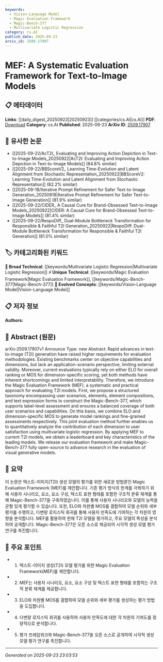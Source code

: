 ```yaml
---
keywords:
  - Vision-Language Model
  - Magic Evaluation Framework
  - Magic-Bench-377
  - Multivariate Logistic Regression
category: cs.AI
publish_date: 2025-09-23
arxiv_id: 2509.17907
---
```


<!-- KEYWORD_LINKING_METADATA:
{
  "processed_timestamp": "2025-09-23T23:03:53.934766",
  "vocabulary_version": "1.0",
  "selected_keywords": [
    "Vision-Language Model",
    "Magic Evaluation Framework",
    "Magic-Bench-377",
    "Multivariate Logistic Regression"
  ],
  "rejected_keywords": [],
  "similarity_scores": {
    "Vision-Language Model": 0.85,
    "Magic Evaluation Framework": 0.72,
    "Magic-Bench-377": 0.7,
    "Multivariate Logistic Regression": 0.68
  },
  "extraction_method": "AI_prompt_based",
  "budget_applied": true,
  "candidates_json": {
    "candidates": [
      {
        "surface": "Text-to-Image",
        "canonical": "Vision-Language Model",
        "aliases": [
          "T2I",
          "Text-to-Image Generation"
        ],
        "category": "evolved_concepts",
        "rationale": "Links advancements in multimodal AI, connecting text and image processing.",
        "novelty_score": 0.55,
        "connectivity_score": 0.88,
        "specificity_score": 0.82,
        "link_intent_score": 0.85
      },
      {
        "surface": "Magic Evaluation Framework",
        "canonical": "Magic Evaluation Framework",
        "aliases": [
          "MEF"
        ],
        "category": "unique_technical",
        "rationale": "Introduces a novel framework specifically for evaluating T2I models.",
        "novelty_score": 0.75,
        "connectivity_score": 0.65,
        "specificity_score": 0.78,
        "link_intent_score": 0.72
      },
      {
        "surface": "Magic-Bench-377",
        "canonical": "Magic-Bench-377",
        "aliases": [],
        "category": "unique_technical",
        "rationale": "Represents a new benchmark dataset for evaluating T2I models.",
        "novelty_score": 0.8,
        "connectivity_score": 0.6,
        "specificity_score": 0.85,
        "link_intent_score": 0.7
      },
      {
        "surface": "Multivariate Logistic Regression",
        "canonical": "Multivariate Logistic Regression",
        "aliases": [],
        "category": "broad_technical",
        "rationale": "Commonly used statistical method for analysis, linking statistical evaluation techniques.",
        "novelty_score": 0.4,
        "connectivity_score": 0.75,
        "specificity_score": 0.65,
        "link_intent_score": 0.68
      }
    ],
    "ban_list_suggestions": [
      "evaluation",
      "framework",
      "model",
      "benchmark"
    ]
  },
  "decisions": [
    {
      "candidate_surface": "Text-to-Image",
      "resolved_canonical": "Vision-Language Model",
      "decision": "linked",
      "scores": {
        "novelty": 0.55,
        "connectivity": 0.88,
        "specificity": 0.82,
        "link_intent": 0.85
      }
    },
    {
      "candidate_surface": "Magic Evaluation Framework",
      "resolved_canonical": "Magic Evaluation Framework",
      "decision": "linked",
      "scores": {
        "novelty": 0.75,
        "connectivity": 0.65,
        "specificity": 0.78,
        "link_intent": 0.72
      }
    },
    {
      "candidate_surface": "Magic-Bench-377",
      "resolved_canonical": "Magic-Bench-377",
      "decision": "linked",
      "scores": {
        "novelty": 0.8,
        "connectivity": 0.6,
        "specificity": 0.85,
        "link_intent": 0.7
      }
    },
    {
      "candidate_surface": "Multivariate Logistic Regression",
      "resolved_canonical": "Multivariate Logistic Regression",
      "decision": "linked",
      "scores": {
        "novelty": 0.4,
        "connectivity": 0.75,
        "specificity": 0.65,
        "link_intent": 0.68
      }
    }
  ]
}
-->

# MEF: A Systematic Evaluation Framework for Text-to-Image Models

## 📋 메타데이터

**Links**: [[daily_digest_20250923|20250923]] [[categories/cs.AI|cs.AI]]
**PDF**: [Download](https://arxiv.org/pdf/2509.17907.pdf)
**Category**: cs.AI
**Published**: 2025-09-23
**ArXiv ID**: [2509.17907](https://arxiv.org/abs/2509.17907)

## 🔗 유사한 논문
- [[2025-09-22/AcT2I_ Evaluating and Improving Action Depiction in Text-to-Image Models_20250922|AcT2I: Evaluating and Improving Action Depiction in Text-to-Image Models]] (84.8% similar)
- [[2025-09-22/BBScoreV2_ Learning Time-Evolution and Latent Alignment from Stochastic Representation_20250922|BBScoreV2: Learning Time-Evolution and Latent Alignment from Stochastic Representation]] (82.2% similar)
- [[2025-09-18/Iterative Prompt Refinement for Safer Text-to-Image Generation_20250918|Iterative Prompt Refinement for Safer Text-to-Image Generation]] (81.9% similar)
- [[2025-09-22/CIDER_ A Causal Cure for Brand-Obsessed Text-to-Image Models_20250922|CIDER: A Causal Cure for Brand-Obsessed Text-to-Image Models]] (81.4% similar)
- [[2025-09-22/RespoDiff_ Dual-Module Bottleneck Transformation for Responsible & Faithful T2I Generation_20250922|RespoDiff: Dual-Module Bottleneck Transformation for Responsible & Faithful T2I Generation]] (81.0% similar)

## 🏷️ 카테고리화된 키워드
**🧠 Broad Technical**: [[keywords/Multivariate Logistic Regression|Multivariate Logistic Regression]]
**⚡ Unique Technical**: [[keywords/Magic Evaluation Framework|Magic Evaluation Framework]], [[keywords/Magic-Bench-377|Magic-Bench-377]]
**🚀 Evolved Concepts**: [[keywords/Vision-Language Model|Vision-Language Model]]

## 📋 저자 정보

**Authors:** 

## 📄 Abstract (원문)

arXiv:2509.17907v1 Announce Type: new 
Abstract: Rapid advances in text-to-image (T2I) generation have raised higher requirements for evaluation methodologies. Existing benchmarks center on objective capabilities and dimensions, but lack an application-scenario perspective, limiting external validity. Moreover, current evaluations typically rely on either ELO for overall ranking or MOS for dimension-specific scoring, yet both methods have inherent shortcomings and limited interpretability. Therefore, we introduce the Magic Evaluation Framework (MEF), a systematic and practical approach for evaluating T2I models. First, we propose a structured taxonomy encompassing user scenarios, elements, element compositions, and text expression forms to construct the Magic-Bench-377, which supports label-level assessment and ensures a balanced coverage of both user scenarios and capabilities. On this basis, we combine ELO and dimension-specific MOS to generate model rankings and fine-grained assessments respectively. This joint evaluation method further enables us to quantitatively analyze the contribution of each dimension to user satisfaction using multivariate logistic regression. By applying MEF to current T2I models, we obtain a leaderboard and key characteristics of the leading models. We release our evaluation framework and make Magic-Bench-377 fully open-source to advance research in the evaluation of visual generative models.

## 📝 요약

이 논문은 텍스트-이미지(T2I) 생성 모델의 평가를 위한 새로운 방법론인 Magic Evaluation Framework (MEF)를 제안합니다. 기존 평가 방식의 한계를 극복하기 위해 사용자 시나리오, 요소, 요소 구성, 텍스트 표현 형태를 포함한 구조적 분류 체계를 통해 Magic-Bench-377을 구축하였습니다. 이를 통해 사용자 시나리오와 모델의 능력을 균형 있게 평가할 수 있습니다. 또한, ELO와 차원별 MOS를 결합하여 모델 순위와 세부 평가를 수행하고, 다변량 로지스틱 회귀를 통해 사용자 만족도에 기여하는 각 차원의 영향을 분석합니다. MEF를 활용하여 현재 T2I 모델을 평가하고, 주요 모델의 특성을 분석하여 공개합니다. Magic-Bench-377은 오픈 소스로 제공되어 시각적 생성 모델 평가 연구를 촉진합니다.

## 🎯 주요 포인트

- 1. 텍스트-이미지 생성(T2I) 모델 평가를 위한 Magic Evaluation Framework(MEF)를 제안합니다.
- 2. MEF는 사용자 시나리오, 요소, 요소 구성 및 텍스트 표현 형태를 포함하는 구조적 분류 체계를 제공합니다.
- 3. ELO와 차원별 MOS를 결합하여 모델 순위와 세부 평가를 생성하는 평가 방법을 도입합니다.
- 4. 다변량 로지스틱 회귀를 사용하여 사용자 만족도에 대한 각 차원의 기여도를 정량적으로 분석합니다.
- 5. 평가 프레임워크와 Magic-Bench-377을 오픈 소스로 공개하여 시각적 생성 모델 평가 연구를 촉진합니다.


---

*Generated on 2025-09-23 23:03:53*